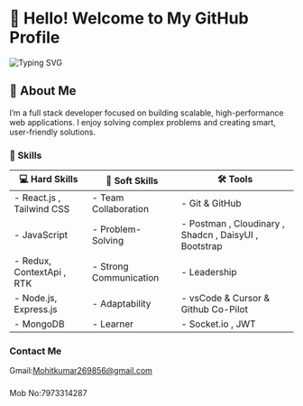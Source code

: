 # 👋 Hello! Welcome to My GitHub Profile
![Typing SVG](https://readme-typing-svg.herokuapp.com?font=comfortaa&color=000000&size=24&width=500&lines=💻MERN+Stack+Devlopment,JavaScript+Development,Problem-Solving)

## 🌟 About Me
I’m a full stack developer focused on building scalable, high-performance web applications. I enjoy solving complex problems and creating smart, user-friendly solutions.

### 🚀 Skills  
| 💻 Hard Skills | 🤝 Soft Skills | 🛠️ Tools |  
|--------------|--------------|-----------|  
| - React.js , Tailwind CSS | - Team Collaboration | - Git & GitHub |
| - JavaScript | - Problem-Solving | - Postman , Cloudinary , Shadcn , DaisyUI , Bootstrap |
| - Redux, ContextApi , RTK | - Strong Communication | - Leadership |
| - Node.js, Express.js | - Adaptability  | - vsCode & Cursor & Github Co-Pilot |
| - MongoDB | - Learner  | - Socket.io , JWT |




### Contact Me
Gmail:Mohitkumar269856@gmail.com
###
Mob No:7973314287 
###

